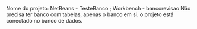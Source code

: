 Nome do projeto: NetBeans - TesteBanco ; Workbench - bancorevisao
Não precisa ter banco com tabelas, apenas o banco em si.
o projeto está conectado no banco de dados.
